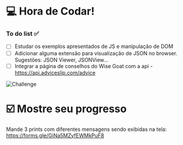 # 💻 Hora de Codar!

### To do list ✅

- [ ] Estudar os exemplos apresentados de JS e manipulação de DOM
- [ ] Adicionar alguma extensão para visualização de JSON no browser. Sugestões: JSON Viewer, JSONView...
- [ ] Integrar a página de conselhos do Wise Goat com a api - https://api.adviceslip.com/advice

![Challenge](https://i.imgur.com/ayyO5om.png)

# ☑️ Mostre seu progresso

Mande 3 prints com diferentes mensagens sendo exibidas na tela: https://forms.gle/GiNa5MZyfEWMkPuF8